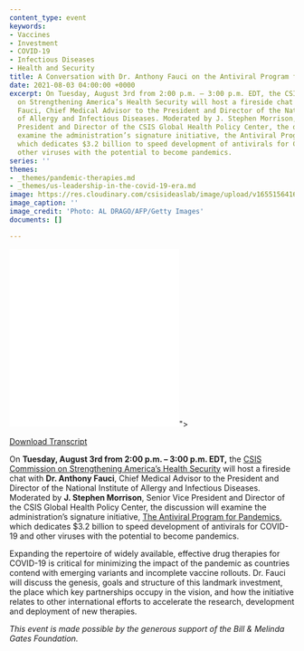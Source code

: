```yaml
---
content_type: event
keywords:
- Vaccines
- Investment
- COVID-19
- Infectious Diseases
- Health and Security
title: A Conversation with Dr. Anthony Fauci on the Antiviral Program for Pandemics
date: 2021-08-03 04:00:00 +0000
excerpt: On Tuesday, August 3rd from 2:00 p.m. – 3:00 p.m. EDT, the CSIS Commission
  on Strengthening America’s Health Security will host a fireside chat with Dr. Anthony
  Fauci, Chief Medical Advisor to the President and Director of the National Institute
  of Allergy and Infectious Diseases. Moderated by J. Stephen Morrison, Senior Vice
  President and Director of the CSIS Global Health Policy Center, the discussion will
  examine the administration’s signature initiative, the Antiviral Program for Pandemics,
  which dedicates $3.2 billion to speed development of antivirals for COVID-19 and
  other viruses with the potential to become pandemics.
series: ''
themes:
- _themes/pandemic-therapies.md
- _themes/us-leadership-in-the-covid-19-era.md
image: https://res.cloudinary.com/csisideaslab/image/upload/v1655156416/health-commission/GettyImages-1223643376_uheadr.jpg
image_caption: ''
image_credit: 'Photo: AL DRAGO/AFP/Getty Images'
documents: []

---
```

<div class="video-wrapper post-feature-video"> <iframe allow="autoplay; encrypted-media" allowfullscreen="" frameborder="0" src="<iframe width="560" height="315" src="https://www.youtube.com/embed/AuO_OfjlPUI" title="YouTube video player" frameborder="0" allow="accelerometer; autoplay; clipboard-write; encrypted-media; gyroscope; picture-in-picture" allowfullscreen></iframe>"></iframe> </div>

[Download Transcript](https://csis-website-prod.s3.amazonaws.com/s3fs-public/event/210803_Morrison_Fauci_Conversation.pdf?FGeH45h2cci6FE6UCnaLnVGBs3rzjTLd)

  
On **Tuesday, August 3rd from 2:00 p.m. – 3:00 p.m. EDT,** the [CSIS Commission on Strengthening America’s Health Security](https://healthsecurity.csis.org/) will host a fireside chat with **Dr. Anthony Fauci**, Chief Medical Advisor to the President and Director of the National Institute of Allergy and Infectious Diseases. Moderated by **J. Stephen Morrison**, Senior Vice President and Director of the CSIS Global Health Policy Center, the discussion will examine the administration’s signature initiative, [The Antiviral Program for Pandemics](https://www.niaid.nih.gov/research/antivirals), which dedicates $3.2 billion to speed development of antivirals for COVID-19 and other viruses with the potential to become pandemics.

Expanding the repertoire of widely available, effective drug therapies for COVID-19 is critical for minimizing the impact of the pandemic as countries contend with emerging variants and incomplete vaccine rollouts. Dr. Fauci will discuss the genesis, goals and structure of this landmark investment, the place which key partnerships occupy in the vision, and how the initiative relates to other international efforts to accelerate the research, development and deployment of new therapies.

_This event is made possible by the generous support of the Bill & Melinda Gates Foundation._
